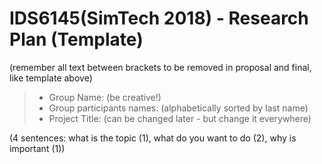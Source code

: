 # IDS6145(SimTech 2018) - Research Plan (Template)
(remember all text between brackets to be removed in proposal and final, like template above)

> * Group Name: (be creative!)
> * Group participants names: (alphabetically sorted by last name)
> * Project Title: (can be changed later - but change it everywhere)

(4 sentences: what is the topic (1), what do you want to do (2), why is important (1))

